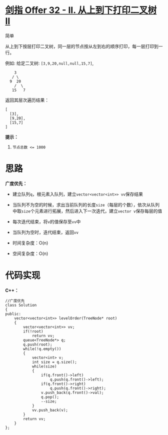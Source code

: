 # [剑指 Offer 32 - II. 从上到下打印二叉树 II](https://leetcode.cn/problems/cong-shang-dao-xia-da-yin-er-cha-shu-ii-lcof/)

简单



从上到下按层打印二叉树，同一层的节点按从左到右的顺序打印，每一层打印到一行。

 

例如:
给定二叉树: `[3,9,20,null,null,15,7]`,

```
    3
   / \
  9  20
    /  \
   15   7
```

返回其层次遍历结果：

```
[
  [3],
  [9,20],
  [15,7]
]
```

 

**提示：**

1. `节点总数 <= 1000`



# 思路

**广度优先：**

- 建立队列`q`，根元素入队列，建立`vector<vector<int>> vv`保存结果
- 当队列不为空的时候，求出当前队列的长度`size`（每层的个数），依次从队列中取`size`个元素进行拓展，然后进入下一次迭代，建立`vector v`保存每层的值
- 每次迭代结束，将`v`的值保存至`vv`中
- 当队列为空时，迭代结束，返回`vv`

- 时间复杂度：O(n)
- 空间复杂度：O(n)



# 代码实现

**C++：**

```
//广度优先
class Solution
{
public:
    vector<vector<int>> levelOrder(TreeNode* root)
    {
        vector<vector<int>> vv;
        if(!root)
            return vv;
        queue<TreeNode*> q;
        q.push(root);
        while(!q.empty())
        {
            vector<int> v;
            int size = q.size();
            while(size)
            {
                if(q.front()->left)
                    q.push(q.front()->left);
                if(q.front()->right)
                    q.push(q.front()->right);
                v.push_back(q.front()->val);
                q.pop();
                --size;
            }
            vv.push_back(v);
        }
        return vv;
    }
};
```

